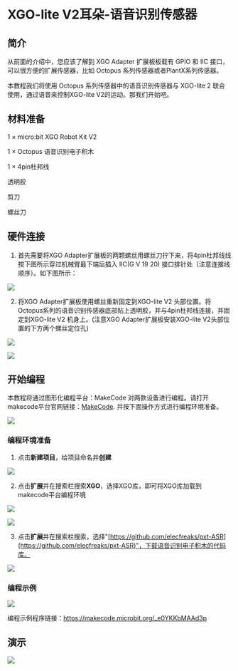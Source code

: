 ﻿---
sidebar_position: 4
sidebar_label: XGO-lite V2耳朵-语音识别传感器
---

# XGO-lite V2耳朵-语音识别传感器

## 简介

从前面的介绍中，您应该了解到 XGO Adapter 扩展板板载有 GPIO 和 IIC 接口，可以很方便的扩展传感器，比如 Octopus 系列传感器或者PlantX系列传感器。

本教程我们将使用 Octopus 系列传感器中的语音识别传感器与 XGO-lite 2 联合使用，通过语音来控制XGO-lite V2的运动。那我们开始吧。

## 材料准备

1 × micro:bit XGO Robot Kit V2

1 × Octopus 语音识别电子积木

1 × 4pin杜邦线

透明胶

剪刀

螺丝刀

## 硬件连接

1. 首先需要将XGO Adapter扩展板的两颗螺丝用螺丝刀拧下来，将4pin杜邦线线按下图所示穿过机械臂最下端后插入 IIC(G V 19 20) 接口排针处（注意连接线顺序）。如下图所示：

![](https://wiki-media-ef.oss-cn-hongkong.aliyuncs.com//images/microbit-xgo-lite-v2-voice-01.png)

2. 将XGO Adapter扩展板使用螺丝重新固定到XGO-lite V2 头部位置。将Octopus系列的语音识别传感器底部贴上透明胶，并与4pin杜邦线连接，并固定到XGO-lite V2 机身上。(注意XGO Adapter扩展板安装XGO-lite V2头部位置的下方两个螺丝定位孔)

![](https://wiki-media-ef.oss-cn-hongkong.aliyuncs.com//images/microbit-xgo-lite-v2-voice-04.png)

![](https://wiki-media-ef.oss-cn-hongkong.aliyuncs.com//images/microbit-xgo-lite-v2-voice-02.png)

## 开始编程

本教程将通过图形化编程平台：MakeCode 对两款设备进行编程。请打开makecode平台官网链接：[MakeCode](https://makecode.microbit.org/#). 并按下面操作方式进行编程环境准备。

![](https://wiki-media-ef.oss-cn-hongkong.aliyuncs.com//images/microbit-xgo-lite-v2-makecode-01.png)

### 编程环境准备

1.  点击**新建项目**，给项目命名并**创建**

![](https://wiki-media-ef.oss-cn-hongkong.aliyuncs.com//images/microbit-xgo-lite-v2-makecode-02.png)



2. 点击**扩展**并在搜索栏搜索**XGO**，选择XGO库，即可将XGO库加载到makecode平台编程环境



![](https://wiki-media-ef.oss-cn-hongkong.aliyuncs.com//images/microbit-xgo-lite-v2-makecode-03.png)

![](https://wiki-media-ef.oss-cn-hongkong.aliyuncs.com//images/microbit-xgo-lite-v2-makecode-03-1.png)

3. 点击**扩展**并在搜索栏搜索，选择"[https://github.com/elecfreaks/pxt-ASR](https://github.com/elecfreaks/pxt-ASR)"，下载语音识别电子积木的代码库。

![](https://wiki-media-ef.oss-cn-hongkong.aliyuncs.com//images/microbit-xgo-lite-v2-voice-03.png)

### 编程示例

![](https://wiki-media-ef.oss-cn-hongkong.aliyuncs.com//images/microbit-xgo-lite-v2-voice-05.png)



编程示例程序链接：https://makecode.microbit.org/_e0YKKbMAAd3p

## 演示

![](https://wiki-media-ef.oss-cn-hongkong.aliyuncs.com//images/microbit-xgo-lite-v2-voice-06.gif)
